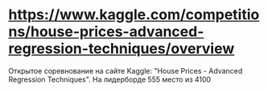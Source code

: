 # https://www.kaggle.com/competitions/house-prices-advanced-regression-techniques/overview
Открытое соревнование на сайте Kaggle: "House Prices - Advanced Regression Techniques". На лидерборде 555 место из 4100

